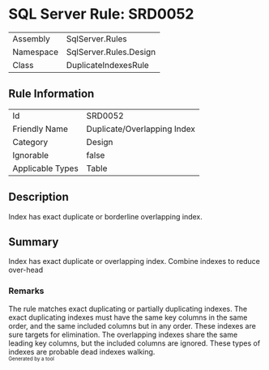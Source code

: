 ﻿# SQL Server Rule: SRD0052
  
|    |    |
|----|----|
| Assembly | SqlServer.Rules |
| Namespace | SqlServer.Rules.Design |
| Class | DuplicateIndexesRule |
  
## Rule Information
  
|    |    |
|----|----|
| Id | SRD0052 |
| Friendly Name | Duplicate/Overlapping Index |
| Category | Design |
| Ignorable | false |
| Applicable Types | Table  |
  
## Description
  
Index has exact duplicate or borderline overlapping index.
  
## Summary
  
Index has exact duplicate or overlapping index. Combine indexes to reduce over-head 
  
### Remarks
  
The rule matches exact duplicating or partially duplicating indexes. The exact duplicating
indexes must have the same key columns in the same order, and the same included columns but
in any order. These indexes are sure targets for elimination. The overlapping indexes share
the same leading key columns, but the included columns are ignored. These types of indexes
are probable dead indexes walking.  
<sub><sup>Generated by a tool</sup></sub>
